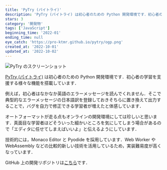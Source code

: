 ```yaml
---
title: 'PyTry (パイトライ)'
description: 'PyTry (パイトライ) は初心者のための Python 開発環境です．初心者の学習を支援する様々な機能を搭載しています．'
stars: 3
category: '開発物'
tags: ['JavaScript']
beginning_time: '2022-01'
ending_time: null
eye_catch: 'https://pro-ktmr.github.io/pytry/ogp.png'
created_at: '2022-10-01'
updated_at: '2022-10-02'
---
```


![PyTry のスクリーンショット](https://pro-ktmr.github.io/pytry/ogp.png)

[PyTry (パイトライ)](https://pro-ktmr.github.io/pytry/) は初心者のための Python 開発環境です．初心者の学習を支援する様々な機能を搭載しています．

例えば，初心者はなかなか英語のエラーメッセージを読んでくれません．そこで典型的なエラーメッセージの日本語訳を登録しておきそちらに置き換えて出力することで，バグを自力で修正できる学習者が増えたと体感しています．

オートフォーマットが走る点もオンラインの開発環境にしては珍しいと思います．真面目な学習者ほどそういった細かいところを気にしてしまう場合があるので「エディタに任せてしまえばいいよ」と伝えるようにしています．

技術的には，Monaco Editor と Pyodide を採用しています．Web Worker や WebAssembly などの比較的新しい技術を活用しているため，実装難易度が高くなっています．

GitHub 上の開発リポジトリは[こちら](https://github.com/Pro-ktmr/pytry)です．
